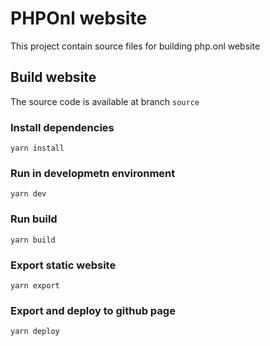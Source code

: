 # PHPOnl website

This project contain source files for building php.onl website

## Build website

The source code is available at branch `source`

### Install dependencies
```
yarn install
```

### Run in developmetn environment

```
yarn dev
```

### Run build
```
yarn build
```

### Export static website

```
yarn export
```

### Export and deploy to github page

```
yarn deploy
```
